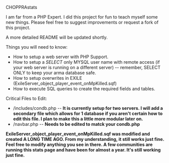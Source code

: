 CHOPPRAstats

I am far from a PHP Expert.  I did this project for fun to teach myself some new things.  Please feel free to suggest improvements or request a fork of this project.

A more detailed README will be updated shortly.

Things you will need to know:

- How to setup a web server with PHP Support.
- How to setup a *SELECT* only MYSQL user name with remote access (if your web server is running on a different server)
-- remember, SELECT ONLY to keep your arma database safe.
- How to setup overwrites in EXILE (ExileServer_object_player_event_onMpKilled.sqf)
- How to execute SQL queries to create the required fields and tables.

Critical Files to Edit:
- /includes/condb.php
-- **It is currently setup for two servers.  I will add a secondary file which allows for 1 database if you aren't certain how to edit this file.  I plan to make this a little more modular later on.**
- /navbar.php
-- **Needs to be edited to matck your condb.php**

**ExileServer_object_player_event_onMpKilled.sqf was modified and created A LONG TIME AGO.  From my understanding, it still works just fine.  Feel free to modify anything you see in there.  A few communities are running this stats page and have been for almost a year.  It's still working just fine.**
